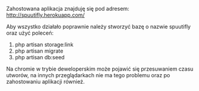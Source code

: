 Zahostowana aplikacja znajduję się pod adresem: http://spuutifly.herokuapp.com/

Aby wszystko działało poprawnie należy stworzyć bazę o nazwie spuutifly oraz użyć poleceń:
1. php artisan storage:link
2. php artisan migrate
3. php artisan db:seed

 Na chromie w trybie deweloperskim może pojawić się przesuwaniem czasu utworów, na innych przeglądarkach nie ma tego problemu oraz po zahostowaniu aplikacji również.
